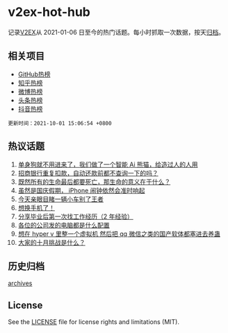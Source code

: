 # v2ex-hot-hub

 记录[V2EX](https://www.v2ex.com/)从 2021-01-06 日至今的热门话题。每小时抓取一次数据，按天[归档](archives)。
 
 ## 相关项目

- [GitHub热榜](https://github.com/lonnyzhang423/github-hot-hub)
- [知乎热榜](https://github.com/lonnyzhang423/zhihu-hot-hub)
- [微博热榜](https://github.com/lonnyzhang423/weibo-hot-hub)
- [头条热榜](https://github.com/lonnyzhang423/toutiao-hot-hub)
- [抖音热榜](https://github.com/lonnyzhang423/douyin-hot-hub)


 `更新时间：2021-10-01 15:06:54 +0800`

## 热议话题

1. [单身狗就不用进来了，我们做了一个智能 Ai 熊猫，给造过人的人用](https://www.v2ex.com/t/805443)
1. [招商银行重复扣款，自动还款前都不查询一下的吗？](https://www.v2ex.com/t/805427)
1. [既然所有的生命最后都要死亡，那生命的意义在于什么？](https://www.v2ex.com/t/805512)
1. [虽然是国庆假期， iPhone 闹钟依然会准时响起](https://www.v2ex.com/t/805507)
1. [今天亲眼目睹一辆小车别了王者](https://www.v2ex.com/t/805442)
1. [想换手机了！](https://www.v2ex.com/t/805515)
1. [分享毕业后第一次找工作经历（2 年经验）](https://www.v2ex.com/t/805449)
1. [各位的公司发的电脑都是什么配置](https://www.v2ex.com/t/805479)
1. [想在 hyper v 里整一个虚拟机 然后把 qq 微信之类的国产软体都塞进去养蛊](https://www.v2ex.com/t/805490)
1. [大家的十月挑战是什么？](https://www.v2ex.com/t/805524)

## 历史归档

[archives](archives)

## License

See the [LICENSE](LICENSE) file for license rights and limitations (MIT).
